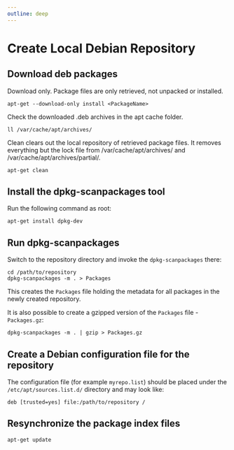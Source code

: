 ```yaml
---
outline: deep
---
```


# Create Local Debian Repository

## Download deb packages
Download only. Package files are only retrieved, not unpacked or installed.
```shell
apt-get --download-only install <PackageName>
```
Check the downloaded .deb archives in the apt cache folder.
```shell
ll /var/cache/apt/archives/
```
Clean clears out the local repository of retrieved package files. It removes everything but the lock file from /var/cache/apt/archives/ and /var/cache/apt/archives/partial/.
```shell
apt-get clean
```

## Install the dpkg-scanpackages tool
Run the following command as root:
```shell
apt-get install dpkg-dev
```

## Run dpkg-scanpackages
Switch to the repository directory and invoke the `dpkg-scanpackages` there:
```shell
cd /path/to/repository
dpkg-scanpackages -m . > Packages
```
This creates the `Packages` file holding the metadata for all packages in the newly created repository.

It is also possible to create a gzipped version of the `Packages` file - `Packages.gz`:
```shell
dpkg-scanpackages -m . | gzip > Packages.gz
```

## Create a Debian configuration file for the repository
The configuration file (for example `myrepo.list`) should be placed under the `/etc/apt/sources.list.d/` directory and may look like:
```shell
deb [trusted=yes] file:/path/to/repository /
```

## Resynchronize the package index files
```shell
apt-get update
```
